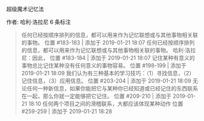 超级魔术记忆法

作者: 哈利·洛拉尼
6 条标注
> 任何已经按顺序排列的信息，都可以用来作为记忆联想或与其他事物相关联的事物。
> 位置 #183-183 | 添加于 2019-01-21 18:07
> 任何已经按顺序排列的信息，都可以用来作为记忆联想或与其他事物相关联的事物。 哈利·洛拉尼：因此，
> 位置 #183-184 | 添加于 2019-01-21 18:07
> 记住某种有意义的事物总比记住某种没有任何意义的事物容易。
> 位置 #198-199 | 添加于 2019-01-21 18:09
> 我们认为有三种基本的学习技巧：（1）寻找信息，（2）记住信息，（3）应用信息。
> 位置 #203-204 | 添加于 2019-01-21 18:09
> 无论任何一种新信息，如果你能把它与某种你已经知道或已经记住的东西联系在一起，那么你就一定能够把它记住。
> 位置 #209-210 | 添加于 2019-01-21 18:10
> 任何两个项目之间的滑稽联系，大都应该体现某种动作
> 位置 #259-259 | 添加于 2019-01-21 18:28